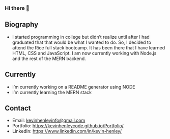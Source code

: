 ### Hi there 👋

## Biography

- I started programming in college but didn’t realize until after I had graduated that that would be what I wanted to do. So, I decided to attend the Rice full stack bootcamp. It has been there that I have learned HTML, CSS and JavaScript. I am now currently working with Node.js and the rest of the MERN backend.



## Currently

- I’m currently working on a README generator using NODE
- I’m currently learning the MERN stack



## Contact

- Email: kevinhenleyinfo@gmail.com
- Portfolio: https://kevinhenleycode.github.io/Portfolio/
- LinkedIn: https://www.linkedin.com/in/kevin-henley/
